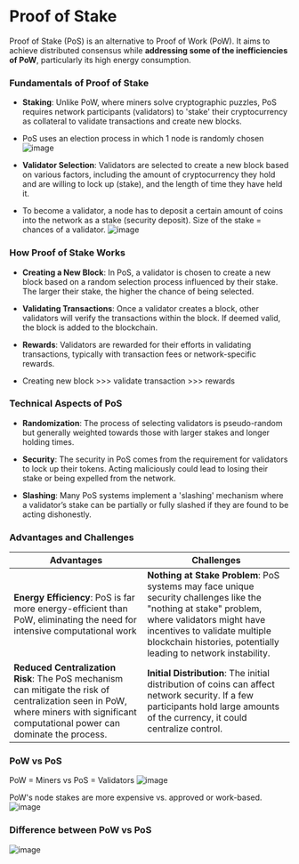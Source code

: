 # Proof of Stake
Proof of Stake (PoS) is an alternative to Proof of Work (PoW). It aims to achieve distributed consensus while **addressing some of the inefficiencies of PoW**, particularly its high energy consumption.

### Fundamentals of Proof of Stake

* **Staking**: Unlike PoW, where miners solve cryptographic puzzles, PoS requires network participants (validators) to 'stake' their cryptocurrency as collateral to validate transactions and create new blocks.

* PoS uses an election process in which 1 node is randomly chosen
![image](https://github.com/adeliafebriani/Tijarah-Blockchain-Notes/assets/162258265/f3fd0a2f-ba05-490a-b989-86d5f85fe3be)

* **Validator Selection**: Validators are selected to create a new block based on various factors, including the amount of cryptocurrency they hold and are willing to lock up (stake), and the length of time they have held it.

* To become a validator, a node has to deposit a certain amount of coins into the network as a stake (security deposit). Size of the stake = chances of a validator.
![image](https://github.com/adeliafebriani/Tijarah-Blockchain-Notes/assets/162258265/5701025f-5177-470a-940c-8179d7ba0574)

### How Proof of Stake Works

* **Creating a New Block**: In PoS, a validator is chosen to create a new block based on a random selection process influenced by their stake. The larger their stake, the higher the chance of being selected.

* **Validating Transactions**: Once a validator creates a block, other validators will verify the transactions within the block. If deemed valid, the block is added to the blockchain.

* **Rewards**: Validators are rewarded for their efforts in validating transactions, typically with transaction fees or network-specific rewards.

* Creating new block >>> validate transaction >>> rewards

### Technical Aspects of PoS

* **Randomization**: The process of selecting validators is pseudo-random but generally weighted towards those with larger stakes and longer holding times.

* **Security**: The security in PoS comes from the requirement for validators to lock up their tokens. Acting maliciously could lead to losing their stake or being expelled from the network.

* **Slashing**: Many PoS systems implement a 'slashing' mechanism where a validator’s stake can be partially or fully slashed if they are found to be acting dishonestly.

### Advantages and Challenges 

Advantages | Challenges
--- | ---
**Energy Efficiency**: PoS is far more energy-efficient than PoW, eliminating the need for intensive computational work | **Nothing at Stake Problem**: PoS systems may face unique security challenges like the "nothing at stake" problem, where validators might have incentives to validate multiple blockchain histories, potentially leading to network instability.
**Reduced Centralization Risk**: The PoS mechanism can mitigate the risk of centralization seen in PoW, where miners with significant computational power can dominate the process. | **Initial Distribution**: The initial distribution of coins can affect network security. If a few participants hold large amounts of the currency, it could centralize control.

### PoW vs PoS

PoW = Miners vs PoS = Validators
![image](https://github.com/adeliafebriani/Tijarah-Blockchain-Notes/assets/162258265/e4d703b3-aabb-4c85-90bd-65bcfa33eb38)

PoW's node stakes are more expensive vs. approved or work-based.
![image](https://github.com/adeliafebriani/Tijarah-Blockchain-Notes/assets/162258265/b263100d-f753-47e6-932e-a09adb220f32)

### Difference between PoW vs PoS
![image](https://github.com/adeliafebriani/Tijarah-Blockchain-Notes/assets/162258265/09a1c4bb-0e88-4546-b89e-75c9ffebd6ec)

